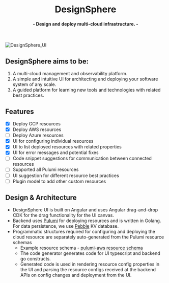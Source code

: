 <h1 align="center">
DesignSphere
</h1>
<h4 align="center">
  - Design and deploy multi-cloud infrastructure. -
  <br>
</h4>
<br>

![DesignSphere_UI](https://github.com/DesignPlain/.github/assets/19748270/220741e9-2351-4684-a4f5-c916d95a7be0)

##  DesignSphere aims to be:
1. A multi-cloud management and observability platform. 
2. A simple and intuitive UI for architecting and deploying your software system of any scale.
3. A guided platform for learning new tools and technologies with related best practices.

## Features
- [x] Deploy GCP resources
- [x] Deploy AWS resources
- [ ] Deploy Azure resources
- [x] UI for configuring individual resources
- [x] UI to list deployed resources with related properties
- [x] UI for error messages and potential fixes
- [ ] Code snippet suggestions for communication between connected resources
- [ ] Supported all Pulumi resources
- [ ] UI suggestion for different resource best practices
- [ ] Plugin model to add other custom resources

## Design & Architecture
* DesignSphere UI is built on Angular and uses Angular drag-and-drop CDK for the drag functionality for the UI canvas.
* Backend uses [Pulumi](https://www.pulumi.com) for deploying resources and is written in Golang. For data persistence, we use [Pebble](https://github.com/cockroachdb/pebble) KV database.
* Programmatic structures required for configuring and deploying the cloud resource are separately auto-generated from the Pulumi resource schemas
  * Example resource schema - [pulumi-aws resource schema](https://github.com/pulumi/pulumi-aws/blob/master/provider/cmd/pulumi-resource-aws/schema.json)
  * The code generator generates code for UI typescript and backend go constructs.
  * Generated code is used in rendering resource config properties in the UI and parsing the resource configs received at the backend APIs on config changes and deployment from the UI.
